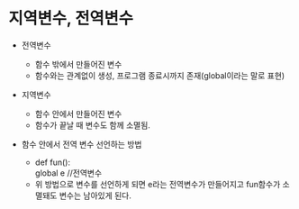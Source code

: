 # 지역변수, 전역변수
- 전역변수
  - 함수 밖에서 만들어진 변수
  - 함수와는 관계없이 생성, 프로그램 종료시까지 존재(global이라는 말로 표현)
- 지역변수
  - 함수 안에서 만들어진 변수
  - 함수가 끝날 때 변수도 함께 소멸됨.

- 함수 안에서 전역 변수 선언하는 방법
   - def fun():<br>  global e   //전역변수<br>
   - 위 방법으로 변수를 선언하게 되면 e라는 전역변수가 만들어지고 fun함수가 소멸돼도 변수는 남아있게 된다.
